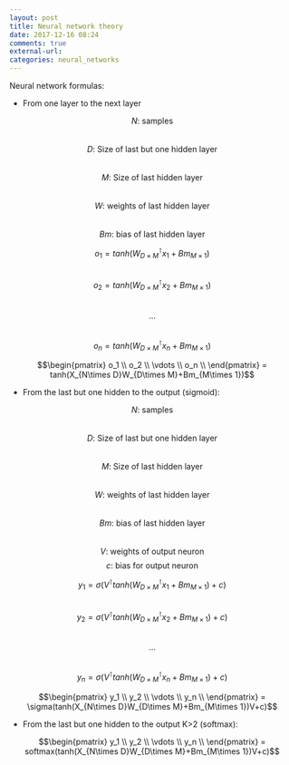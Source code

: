 ```yaml
---
layout: post
title: Neural network theory
date: 2017-12-16 08:24
comments: true
external-url:
categories: neural_networks
---
```


Neural network formulas:

* From one layer to the next layer

$$N\text {: samples}$$  
$$D\text {: Size of last but one hidden layer}$$  
$$M\text {: Size of last hidden layer}$$  
$$W\text {: weights of last hidden layer}$$  
$$Bm\text {: bias of last hidden layer}$$  


$$o_1 = tanh(W_{D\times M}^\intercal x_1+Bm_{M\times 1})$$  
$$o_2 = tanh(W_{D\times M}^\intercal x_2+Bm_{M\times 1})$$  
$$...$$  
$$o_n = tanh(W_{D\times M}^\intercal x_n+Bm_{M\times 1})$$  


$$\begin{pmatrix}
 o_1  \\
 o_2 \\
 \vdots  \\
 o_n \\   
 \end{pmatrix} = tanh(X_{N\times D}W_{D\times M}+Bm_{M\times 1})$$


* From the last but one hidden to the output (sigmoid):

$$N\text {: samples}$$  
$$D\text {: Size of last but one hidden layer}$$  
$$M\text {: Size of last hidden layer}$$  
$$W\text {: weights of last hidden layer}$$  
$$Bm\text {: bias of last hidden layer}$$  
$$V\text {: weights of output neuron}$$
$$c\text {: bias for output neuron}$$  

$$y_1 = \sigma(V^\intercal tanh(W_{D\times M}^\intercal x_1+Bm_{M\times 1})+c)$$  
$$y_2 = \sigma(V^\intercal tanh(W_{D\times M}^\intercal x_2+Bm_{M\times 1})+c)$$  
$$...$$  
$$y_n = \sigma(V^\intercal tanh(W_{D\times M}^\intercal x_n+Bm_{M\times 1})+c)$$  

$$\begin{pmatrix}
 y_1  \\
 y_2 \\
 \vdots  \\
 y_n \\   
 \end{pmatrix} = \sigma(tanh(X_{N\times D}W_{D\times M}+Bm_{M\times 1})V+c)$$

* From the last but one hidden to the output K>2 (softmax):

$$\begin{pmatrix}
 y_1  \\
 y_2 \\
 \vdots  \\
 y_n \\   
 \end{pmatrix} = softmax(tanh(X_{N\times D}W_{D\times M}+Bm_{M\times 1})V+c)$$

